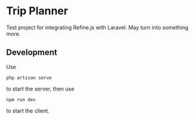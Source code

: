 # Trip Planner
Test project for integrating Refine.js with Laravel. May turn into something more.

## Development
Use

`php artisan serve`

to start the server, then use

`npm run dev`

to start the client.